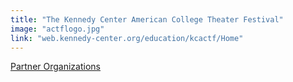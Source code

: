 ```yaml
---
title: "The Kennedy Center American College Theater Festival"
image: "actflogo.jpg"
link: "web.kennedy-center.org/education/kcactf/Home"
---
```


[Partner Organizations](/affiliated-artists/partner-organizations)